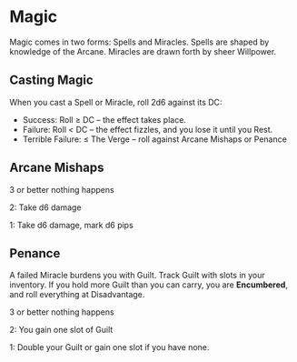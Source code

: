 # Magic

Magic comes in two forms: Spells and Miracles. Spells are shaped by knowledge of the Arcane. Miracles are drawn forth by sheer Willpower.

## Casting Magic

When you cast a Spell or Miracle, roll 2d6 against its DC:

- Success: Roll ≥ DC – the effect takes place.
- Failure: Roll &lt; DC – the effect fizzles, and you lose it until you Rest.
- Terrible Failure: ≤ The Verge – roll against Arcane Mishaps or Penance

## Arcane Mishaps

3 or better nothing happens

2: Take d6 damage

1: Take d6 damage, mark d6 pips

## Penance

A failed Miracle burdens you with Guilt. Track Guilt with slots in your inventory. If you hold more Guilt than you can carry, you are **Encumbered**, and roll everything at Disadvantage.

3 or better nothing happens

2: You gain one slot of Guilt

1: Double your Guilt or gain one slot if you have none.
